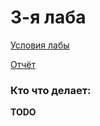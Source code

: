 # 3-я лаба

[Условия лабы](https://t.me/c/2372845079/792)

[Отчёт](https://docs.google.com/document/d/1HesEp1Sbee953-5mbBDnRuiOm-4a9PAusWqyIXJGadI/edit?tab=t.0)


### Кто что делает:

**TODO**